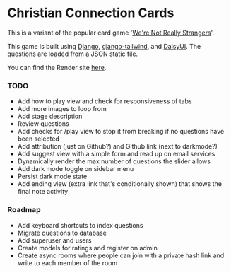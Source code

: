 # Christian Connection Cards
This is a variant of the popular card game '[We're Not Really Strangers](https://www.werenotreallystrangers.com/)'.

This game is built using [Django](https://www.djangoproject.com/), [django-tailwind](https://django-tailwind.readthedocs.io/en/latest/installation.html), and [DaisyUI](https://daisyui.com/). The questions are loaded from a JSON static file.

You can find the Render site [here](https://christian-connection-cards.onrender.com/).

### TODO
- Add how to play view and check for responsiveness of tabs
- Add more images to loop from
- Add stage description
- Review questions
- Add checks for /play view to stop it from breaking if no questions have been selected
- Add attribution (just on Github?) and Github link (next to darkmode?)
- Add suggest view with a simple form and read up on email services
- Dynamically render the max number of questions the slider allows
- Add dark mode toggle on sidebar menu
- Persist dark mode state
- Add ending view (extra link that's conditionally shown) that shows the final note activity

### Roadmap
- Add keyboard shortcuts to index questions
- Migrate questions to database
- Add superuser and users
- Create models for ratings and register on admin
- Create async rooms where people can join with a private hash link and write to each member of the room
